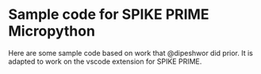# Sample code for SPIKE PRIME Micropython

Here are some sample code based on work that @dipeshwor did prior. It is adapted to work on the vscode extension for SPIKE PRIME.